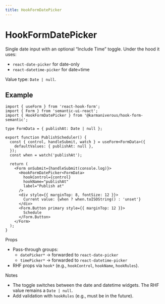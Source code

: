 ```yaml
---
title: HookFormDatePicker
---
```


# HookFormDatePicker

Single date input with an optional “Include Time” toggle. Under the hood it uses:

- `react-date-picker` for date-only
- `react-datetime-picker` for date+time

Value type: `Date | null`.

## Example

```tsx
import { useForm } from 'react-hook-form';
import { Form } from 'semantic-ui-react';
import { HookFormDatePicker } from '@karmaniverous/hook-form-semantic';

type FormData = { publishAt: Date | null };

export function PublishScheduler() {
  const { control, handleSubmit, watch } = useForm<FormData>({
    defaultValues: { publishAt: null },
  });
  const when = watch('publishAt');

  return (
    <Form onSubmit={handleSubmit(console.log)}>
      <HookFormDatePicker<FormData>
        hookControl={control}
        hookName="publishAt"
        label="Publish at"
      />
      <div style={{ marginTop: 8, fontSize: 12 }}>
        Current value: {when ? when.toISOString() : 'unset'}
      </div>
      <Form.Button primary style={{ marginTop: 12 }}>
        Schedule
      </Form.Button>
    </Form>
  );
}
```

Props

- Pass-through groups:
  - `datePicker*` → forwarded to `react-date-picker`
  - `timePicker*` → forwarded to `react-datetime-picker`
- RHF props via `hook*` (e.g., `hookControl`, `hookName`, `hookRules`).

Notes

- The toggle switches between the date and datetime widgets. The RHF value remains a `Date | null`.
- Add validation with `hookRules` (e.g., must be in the future).
